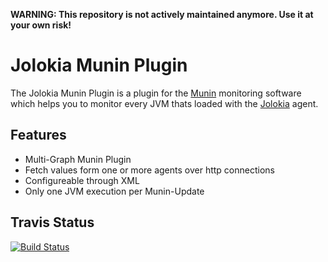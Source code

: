 **WARNING: This repository is not actively maintained anymore. Use it at your own risk!**


# Jolokia Munin Plugin
The Jolokia Munin Plugin is a plugin for the [Munin](http://munin-monitoring.org/) monitoring software which helps you to monitor every JVM thats loaded with the [Jolokia](http://jolokia.org/) agent. 
## Features
* Multi-Graph Munin Plugin
* Fetch values form one or more agents over http connections
* Configureable through XML
* Only one JVM execution per Munin-Update

## Travis Status
[![Build Status](https://travis-ci.org/chr-fritz/jolokia-munin-plugin.svg?branch=master)](https://travis-ci.org/chr-fritz/jolokia-munin-plugin)
